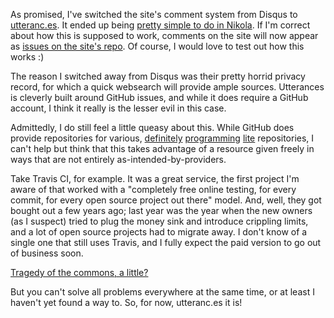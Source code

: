 <!--
.. title: Now with comments through utteranc.es!
.. slug: utterances
.. date: 2021-02-08 19:47:16 UTC+01:00
.. tags: blogging
.. category: status
.. link: 
.. description: 
.. type: text
-->

As promised, I've switched the site's comment system from Disqus to
[utteranc.es](https://utteranc.es/). It ended up being [pretty simple to
do in Nikola](https://github.com/StanczakDominik/stanczakdominik.github.io/commit/858c7530d6bd83f1a193ef9225bee5776f2c591c). If I'm correct about how this is supposed to work, comments on the site will now appear as [issues on the site's repo](https://github.com/StanczakDominik/stanczakdominik.github.io/issues?q=is%3Aissue+is%3Aopen+sort%3Aupdated-desc). Of course, I would love to test out how this works :)

<!-- TEASER_END -->

The reason I switched away from Disqus was their pretty horrid privacy record, for which a quick websearch will provide ample sources. Utterances is cleverly built around GitHub issues, and while it does require a GitHub account, I think it really is the lesser evil in this case.

Admittedly, I do still feel a little queasy about this. While GitHub does provide repositories for various, [definitely](https://github.com/amerlo94/awesome-plasma-physics-courses) [programming](https://github.com/dask/community) [lite](https://github.com/PlasmaPy/plasmapy-project) repositories, I can't help but think that this takes advantage of a resource given freely in ways that are not entirely as-intended-by-providers.

Take Travis CI, for example. It was a great service, the first project I'm aware of that worked with a "completely free online testing, for every commit, for every open source project out there" model. And, well, they got bought out a few years ago; last year was the year when the new owners (as I suspect) tried to plug the money sink and introduce crippling limits, and a lot of open source projects had to migrate away. I don't know of a single one that still uses Travis, and I fully expect the paid version to go out of business soon.

[Tragedy of the commons, a little?](https://en.wikipedia.org/wiki/Tragedy_of_the_commons)

But you can't solve all problems everywhere at the same time, or at least I haven't yet found a way to. So, for now, utteranc.es it is!


